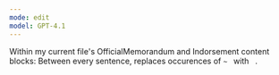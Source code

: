 ```yaml
---
mode: edit
model: GPT-4.1
---
```

Within my current file's OfficialMemorandum and Indorsement content blocks:
Between every sentence, replaces occurences of `~ ` with ` `.